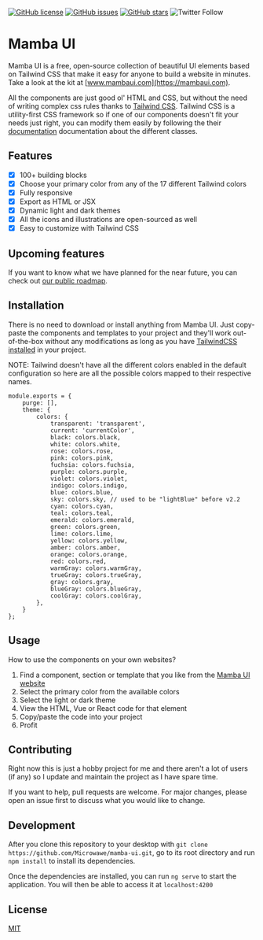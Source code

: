 [![GitHub license](https://img.shields.io/github/license/Microwawe/mamba-ui)](https://github.com/Microwawe/mamba-ui/blob/master/LICENSE.md)
[![GitHub issues](https://img.shields.io/github/issues/Microwawe/mamba-ui)](https://github.com/Microwawe/mamba-ui/issues)
[![GitHub stars](https://img.shields.io/github/stars/Microwawe/mamba-ui)](https://github.com/Microwawe/mamba-ui/stargazers)
![Twitter Follow](https://img.shields.io/twitter/follow/mamba_ui?style=social)

# Mamba UI

Mamba UI is a free, open-source collection of beautiful UI elements based on Tailwind CSS that make it easy for anyone to build a website in minutes. Take a look at the kit at [www.mambaui.com](https://mambaui.com).

All the components are just good ol' HTML and CSS, but without the need of writing complex css rules thanks to [Tailwind CSS](https://tailwindcss.com/). Tailwind CSS is a utility-first CSS
framework so if one of our components doesn't fit your needs just right, you can modify
them easily by following the their [documentation](https://tailwindcss.com/docs) documentation</a> about the different classes.

## Features

- [x] 100+ building blocks
- [x] Choose your primary color from any of the 17 different Tailwind colors
- [x] Fully responsive
- [x] Export as HTML or JSX
- [x] Dynamic light and dark themes
- [x] All the icons and illustrations are open-sourced as well
- [x] Easy to customize with Tailwind CSS

## Upcoming features

If you want to know what we have planned for the near future, you can check out [our public roadmap](https://mambaui.com/docs/roadmap).

## Installation

There is no need to download or install anything from Mamba UI. Just copy-paste the components and templates to your project and they'll work out-of-the-box without any modifications as long as you have [TailwindCSS installed](https://tailwindcss.com/docs/installation) in your project.

NOTE: Tailwind doesn't have all the different colors enabled in the default configuration so here are all the possible colors mapped to their respective names.

```
module.exports = {
	purge: [],
	theme: {
		colors: {
			transparent: 'transparent',
			current: 'currentColor',
			black: colors.black,
			white: colors.white,
			rose: colors.rose,
			pink: colors.pink,
			fuchsia: colors.fuchsia,
			purple: colors.purple,
			violet: colors.violet,
			indigo: colors.indigo,
			blue: colors.blue,
			sky: colors.sky, // used to be "lightBlue" before v2.2
			cyan: colors.cyan,
			teal: colors.teal,
			emerald: colors.emerald,
			green: colors.green,
			lime: colors.lime,
			yellow: colors.yellow,
			amber: colors.amber,
			orange: colors.orange,
			red: colors.red,
			warmGray: colors.warmGray,
			trueGray: colors.trueGray,
			gray: colors.gray,
			blueGray: colors.blueGray,
			coolGray: colors.coolGray,
		},
	}
};
```

## Usage

How to use the components on your own websites?

1. Find a component, section or template that you like from the [Mamba UI website](https://mambaui.com)
2. Select the primary color from the available colors
3. Select the light or dark theme
4. View the HTML, Vue or React code for that element
5. Copy/paste the code into your project
6. Profit

## Contributing

Right now this is just a hobby project for me and there aren't a lot of users (if any) so I update and maintain the project as I have spare time.

If you want to help, pull requests are welcome. For major changes, please open an issue first to discuss what you would like to change.

## Development

After you clone this repository to your desktop with `git clone https://github.com/Microwawe/mamba-ui.git`, go to its root directory and run `npm install` to install its dependencies.

Once the dependencies are installed, you can run `ng serve` to start the application. You will then be able to access it at `localhost:4200`

## License

[MIT](https://choosealicense.com/licenses/mit/)
